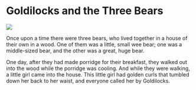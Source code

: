 # Goldilocks and the Three Bears

![](https://www.storynory.com/wp-content/uploads/2017/09/fairytale-goldilocks-600.jpg?ezimgfmt=ng%3Awebp%2Fngcb6%2Frs%3Adevice%2Frscb6-1)

Once upon a time there were three bears, who lived together in a house of their own in a wood. One of them was a little, small wee bear; one was a middle-sized bear, and the other was a great, huge bear.

One day, after they had made porridge for their breakfast, they walked out into the wood while the porridge was cooling. And while they were walking, a little girl came into the house. This little girl had golden curls that tumbled down her back to her waist, and everyone called her by Goldilocks.
